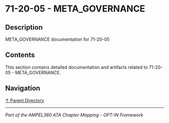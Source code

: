 # 71-20-05 - META_GOVERNANCE

## Description

META_GOVERNANCE documentation for 71-20-05

## Contents

This section contains detailed documentation and artifacts related to 71-20-05 - META_GOVERNANCE.

## Navigation

[↑ Parent Directory](../README.md)

---

*Part of the AMPEL360 ATA Chapter Mapping - OPT-IN Framework*
